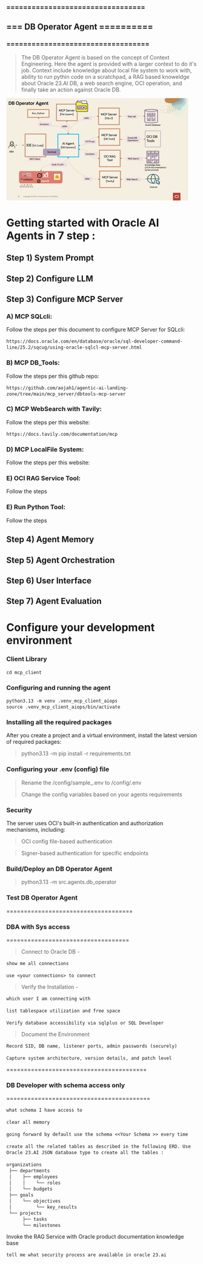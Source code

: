 ### =================================
## ===  DB Operator  Agent ==========
### ==================================

> The DB Operator Agent is based on the concept of Context Engineering. Here the agent is provided with a larger context to do 
it's job. Context include knowledge about local file system to work with, ability to run pythin code on a scratchpad, a RAG based knoweldge about Oracle 23.AI DB, a web search engine, OCI operation, and finally take an action against Oracle DB.

![db_operator.png](/client/ai_ops/images/db_operator.png)


# Getting started with Oracle AI Agents in 7 step :

## Step 1) System Prompt

## Step 2) Configure LLM

## Step 3) Configure MCP Server
### A) MCP SQLcli: 

Follow the steps per this document to configure MCP Server for SQLcli: 

    https://docs.oracle.com/en/database/oracle/sql-developer-command-line/25.2/sqcug/using-oracle-sqlcl-mcp-server.html

### B) MCP DB_Tools: 

Follow the steps per this github repo: 

    https://github.com/aojah1/agentic-ai-landing-zone/tree/main/mcp_server/dbtools-mcp-server

### C) MCP WebSearch with Tavily: 

Follow the steps per this website:

    https://docs.tavily.com/documentation/mcp

### D) MCP LocalFile System: 

Follow the steps per this website:
  
### E) OCI RAG Service Tool: 

Follow the steps

### E) Run Python Tool: 

Follow the steps

## Step 4) Agent Memory

## Step 5) Agent Orchestration

## Step 6) User Interface

## Step 7) Agent Evaluation

# Configure your development environment

### Client Library
    cd mcp_client

### Configuring and running the agent
    python3.13 -m venv .venv_mcp_client_aiops
    source .venv_mcp_client_aiops/bin/activate

### Installing all the required packages

After you create a project and a virtual environment, install the latest version of required packages:
> python3.13 -m pip install -r requirements.txt

### Configuring your .env (config) file
> Rename the /config/sample_.env to /config/.env
> 
> Change the config variables based on your agents requirements

### Security
The server uses OCI's built-in authentication and authorization mechanisms, including:

> OCI config file-based authentication

> Signer-based authentication for specific endpoints

### Build/Deploy an DB Operator Agent

> python3.13 -m src.agents.db_operator
> 
### Test DB Operator Agent

====================================

### DBA with Sys access
===================================

> Connect to Oracle DB -

    show me all connections

    use <your connections> to connect

> Verify the Installation - 

    which user I am connecting with 

    list tablespace utilization and free space

    Verify database accessibility via sqlplus or SQL Developer

> Document the Environment

    Record SID, DB name, listener ports, admin passwords (securely)

    Capture system architecture, version details, and patch level

========================================

### DB Developer with schema access only
=========================================

    what schema I have access to 

    clear all memory

    going forward by default use the schema <<Your Schema >> every time

    create all the related tables as described in the following ERD. Use Oracle 23.AI JSON database type to create all the tables : 

    organizations
     ├── departments
     │    ├── employees
     │    │    └── roles
     │    └── budgets
     ├── goals
     │    └── objectives
     │         └── key_results
     └── projects
          ├── tasks
          └── milestones

Invoke the RAG Service with Oracle product documentation knowledge base

    tell me what security process are available in oracle 23.ai